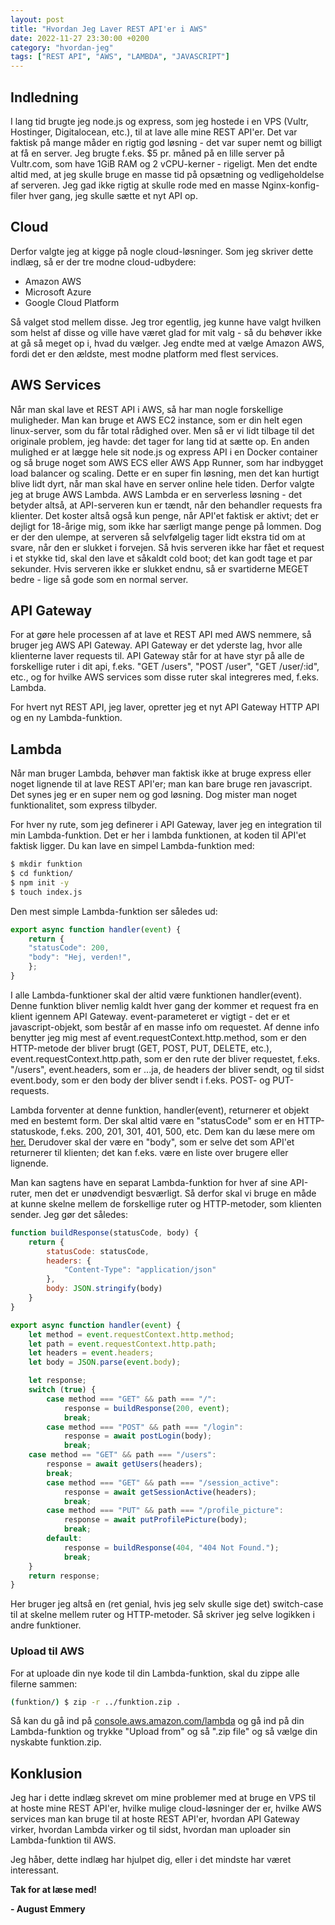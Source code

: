 ```yaml
---
layout: post
title: "Hvordan Jeg Laver REST API'er i AWS"
date: 2022-11-27 23:30:00 +0200
category: "hvordan-jeg"
tags: ["REST API", "AWS", "LAMBDA", "JAVASCRIPT"]
---
```


## Indledning
I lang tid brugte jeg node.js og express, som jeg hostede i en VPS (Vultr, Hostinger, Digitalocean, etc.), til at lave alle mine REST API'er.
Det var faktisk på mange måder en rigtig god løsning - det var super nemt og billigt at få en server. Jeg brugte f.eks.
$5 pr. måned på en lille server på Vultr.com, som have 1GiB RAM og 2 vCPU-kerner - rigeligt.
Men det endte altid med, at jeg skulle bruge en masse tid på opsætning og vedligeholdelse af serveren. Jeg gad ikke
rigtig at skulle rode med en masse Nginx-konfig-filer hver gang, jeg skulle sætte et nyt API op.

## Cloud
Derfor valgte jeg at kigge på nogle cloud-løsninger. Som jeg skriver dette indlæg, så er der tre modne cloud-udbydere:
* Amazon AWS
* Microsoft Azure
* Google Cloud Platform

Så valget stod mellem disse. Jeg tror egentlig, jeg kunne have valgt hvilken som helst af disse og ville have været glad
for mit valg - så du behøver ikke at gå så meget op i, hvad du vælger.
Jeg endte med at vælge Amazon AWS, fordi det er den ældste, mest modne platform med flest services.

## AWS Services
Når man skal lave et REST API i AWS, så har man nogle forskellige muligheder. Man kan bruge et AWS EC2 instance, som er
din helt egen linux-server, som du får total rådighed over. Men så er vi lidt tilbage til det originale problem, jeg
havde: det tager for lang tid at sætte op. En anden mulighed er at lægge hele sit node.js og express API i en Docker
container og så bruge noget som AWS ECS eller AWS App Runner, som har indbygget load balancer og scaling. Dette er en
super fin løsning, men det kan hurtigt blive lidt dyrt, når man skal have en server online hele tiden. Derfor valgte jeg
at bruge AWS Lambda. AWS Lambda er en serverless løsning - det betyder altså, at API-serveren kun er tændt, når den
behandler requests fra klienter. Det koster altså også kun penge, når API'et faktisk er aktivt; det er dejligt for
18-årige mig, som ikke har særligt mange penge på lommen. Dog er der den ulempe, at serveren så selvfølgelig tager lidt
ekstra tid om at svare, når den er slukket i forvejen. Så hvis serveren ikke har fået et request i et stykke tid, skal
den lave et såkaldt cold boot; det kan godt tage et par sekunder. Hvis serveren ikke er slukket endnu, så er svartiderne
MEGET bedre - lige så gode som en normal server.

## API Gateway
For at gøre hele processen af at lave et REST API med AWS nemmere, så bruger jeg AWS API Gateway. API Gateway er det
yderste lag, hvor alle klienterne laver requests til. API Gateway står for at have styr på alle de forskellige ruter i
dit api, f.eks. "GET /users", "POST /user", "GET /user/:id", etc., og for hvilke AWS services som disse ruter skal integreres med, f.eks.
Lambda.

For hvert nyt REST API, jeg laver, opretter jeg et nyt API Gateway HTTP API og en ny Lambda-funktion.

## Lambda
Når man bruger Lambda, behøver man faktisk ikke at bruge express eller noget lignende til at lave REST API'er; man kan
bare bruge ren javascript. Det synes jeg er en super nem og god løsning. Dog mister man noget funktionalitet, som
express tilbyder.

For hver ny rute, som jeg definerer i API Gateway, laver jeg en integration til min Lambda-funktion. Det er her i lambda
funktionen, at koden til API'et faktisk ligger. Du kan lave en simpel Lambda-funktion med:
```bash
$ mkdir funktion
$ cd funktion/
$ npm init -y
$ touch index.js
```
Den mest simple Lambda-funktion ser således ud:
```javascript
export async function handler(event) {
    return {
	"statusCode": 200,
	"body": "Hej, verden!",
    };
}
```
I alle Lambda-funktioner skal der altid være funktionen handler(event). Denne funktion bliver nemlig kaldt hver gang der
kommer et request fra en klient igennem API Gateway. event-parameteret er vigtigt - det er et javascript-objekt, som
består af en masse info om requestet. Af denne info benytter jeg mig mest af event.requestContext.http.method, som er den
HTTP-metode der bliver brugt (GET, POST, PUT, DELETE, etc.), event.requestContext.http.path, som er den rute der bliver
requestet, f.eks. "/users", event.headers, som er ...ja, de headers der bliver sendt, og til sidst event.body, som er
den body der bliver sendt i f.eks. POST- og PUT-requests.

Lambda forventer at denne funktion, handler(event), returnerer et objekt med en bestemt form. Der skal altid være en
"statusCode" som er en HTTP-statuskode, f.eks. 200, 201, 301, 401, 500, etc. Dem kan du læse mere om [her.](https://developer.mozilla.org/en-US/docs/Web/HTTP/Status)
Derudover skal der være en "body", som er selve det som API'et returnerer til klienten; det kan f.eks. være en liste over
brugere eller lignende.

Man kan sagtens have en separat Lambda-funktion for hver af sine API-ruter, men det er unødvendigt besværligt. Så
derfor skal vi bruge en måde at kunne skelne mellem de forskellige ruter og HTTP-metoder, som klienten sender.
Jeg gør det således:
```javascript
function buildResponse(statusCode, body) {
    return {
        statusCode: statusCode,
        headers: {
            "Content-Type": "application/json"
        },
        body: JSON.stringify(body)
    }
}

export async function handler(event) {
    let method = event.requestContext.http.method;
    let path = event.requestContext.http.path;
    let headers = event.headers;
    let body = JSON.parse(event.body);

    let response;
    switch (true) {
        case method === "GET" && path === "/":
            response = buildResponse(200, event);
            break;
        case method === "POST" && path === "/login":
            response = await postLogin(body);
            break;
	case method == "GET" && path === "/users":
	    response = await getUsers(headers);
	    break;
        case method === "GET" && path === "/session_active":
            response = await getSessionActive(headers);
            break;
        case method === "PUT" && path === "/profile_picture":
            response = await putProfilePicture(body);
            break;
        default:
            response = buildResponse(404, "404 Not Found.");
            break;
    }
    return response;
}
```
Her bruger jeg altså en (ret genial, hvis jeg selv skulle sige det) switch-case til at skelne mellem ruter og HTTP-metoder.
Så skriver jeg selve logikken i andre funktioner.

### Upload til AWS
For at uploade din nye kode til din Lambda-funktion, skal du zippe alle filerne sammen:
```bash
(funktion/) $ zip -r ../funktion.zip .
```
Så kan du gå ind på [console.aws.amazon.com/lambda](https://console.aws.amazon.com/lambda) og gå ind på din
Lambda-funktion og trykke "Upload from" og så ".zip file" og så vælge din nyskabte funktion.zip.

## Konklusion
Jeg har i dette indlæg skrevet om mine problemer med at bruge en VPS til at hoste mine REST API'er, hvilke mulige
cloud-løsninger der er, hvilke AWS services man kan bruge til at hoste REST API'er, hvordan API Gateway virker, hvordan
Lambda virker og til sidst, hvordan man uploader sin Lambda-funktion til AWS.

Jeg håber, dette indlæg har hjulpet dig, eller i det mindste har været interessant.

**Tak for at læse med!**

**\- August Emmery**
